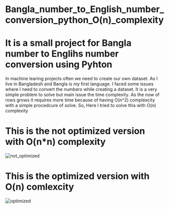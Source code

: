 # Bangla_number_to_English_number_conversion_python_O(n)_complexity
# It is a small project for Bangla number to Englihs number conversion using Pyhton
In machine learing projects often we need to create our own dataset. As I live in Bangladesh and Bangla is my first language. 
I faced some issues where I need to convert the numbers while creating a dataset.
It is a very simple problem to solve but main issue the time complexity. As the now of rows grows it requires more time because of having O(n^2) complexcity with a simple procedcure of solve.
So, Here I tried to solve this with O(n) complexity
# This is the not optimized version with O(n*n) complexity
![not_optimized](https://user-images.githubusercontent.com/68915904/118003539-7e315680-b36a-11eb-8e65-ab6cd705d159.png)
# This is the optimized version with O(n) comlexcity
![optimized](https://user-images.githubusercontent.com/68915904/118003590-88535500-b36a-11eb-9fa5-bca5fae21530.png)


